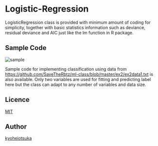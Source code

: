# Logistic-Regression

LogisticRegression class is provided with minimum amount of coding for simplicity, together with basic statistics information such as deviance, residual deviance and AIC just like the lm function in R package.

## Sample Code
![sample](https://raw.github.com/kyoheiotsuka/logisticRegression/master/result.jpg)

Sample code for implementing classification using data from https://github.com/SaveTheRbtz/ml-class/blob/master/ex2/ex2data1.txt is also available.
Only two variables are used for fitting and predicting label here but the class can adapt to any number of variables and data size.

## Licence
[MIT](https://github.com/kyoheiotsuka/logisticRegression/blob/master/LICENSE)
## Author
[kyoheiotsuka](https://github.com/kyoheiotsuka)
